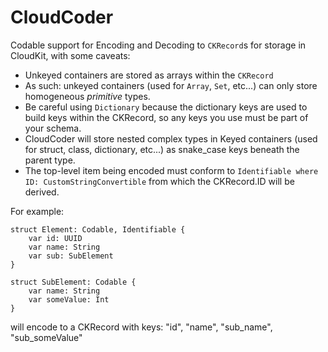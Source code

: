 # CloudCoder

Codable support for Encoding and Decoding to `CKRecord`s for storage in CloudKit, with some caveats:

- Unkeyed containers are stored as arrays within the `CKRecord`
- As such: unkeyed containers (used for `Array`, `Set`, etc...) can only store homogeneous *primitive* types.
- Be careful using `Dictionary` because the dictionary keys are used to build keys within the CKRecord, so any keys you use must be part of your schema.
- CloudCoder will store nested complex types in Keyed containers (used for struct, class, dictionary, etc...) as snake_case keys beneath the parent type. 
- The top-level item being encoded must conform to `Identifiable where ID: CustomStringConvertible`  from which the CKRecord.ID will be derived.

For example:
```
struct Element: Codable, Identifiable {
    var id: UUID
    var name: String
    var sub: SubElement
}

struct SubElement: Codable {
    var name: String
    var someValue: Int
}
```
will encode to a CKRecord with keys: "id", "name", "sub_name", "sub_someValue"

